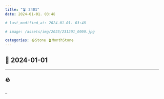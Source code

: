 ```yaml
---
title: "🪴 2401"
date: 2024-01-01. 03:48

# last_modified_at: 2024-01-01. 03:48

# image: /assets/img/2023/231201_0000.jpg

categories: 🪨Stone 🪴MonthStone
---
```


## 🗿 2024-01-01

---

### 🪨

_  
